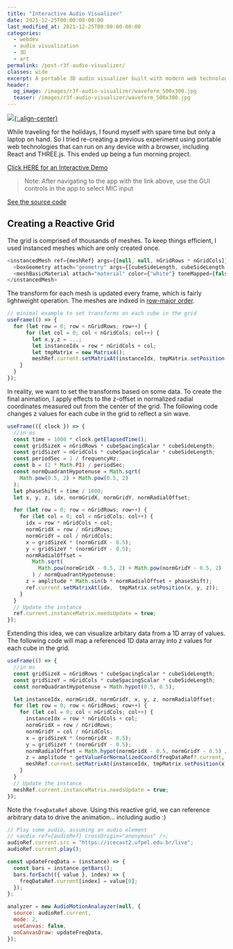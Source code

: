 ```yaml
---
title: "Interactive Audio Visualizer"
date: 2021-12-25T00:00:00-00:00
last_modified_at: 2021-12-25T00:00:00-00:00
categories:
  - webdev
  - audio visualization
  - 3D
  - art
permalink: /post-r3f-audio-visualizer/
classes: wide
excerpt: A portable 3D audio visualizer built with modern web technologies including React & THREE.js 
header:
  og_image: /images/r3f-audio-visualizer/waveform_500x300.jpg
  teaser: /images/r3f-audio-visualizer/waveform_500x300.jpg
---
```


[![](/images/r3f-audio-visualizer/waveform.gif){:.align-center}](https://dcyoung.github.io/r3f-audio-visualizer/)

While traveling for the holidays, I found myself with spare time but only a laptop on hand. So I tried re-creating a previous experiment using portable web technologies that can run on any device with a browser, including React and THREE.js. This ended up being a fun morning project.

[Click HERE for an Interactive Demo](https://dcyoung.github.io/r3f-audio-visualizer/)

> Note: After navigating to the app with the link above, use the GUI controls in the app to select MIC input

[See the source code](https://github.com/dcyoung/r3f-audio-visualizer)

## Creating a Reactive Grid

The grid is comprised of thousands of meshes. To keep things efficient, I used instanced meshes which are only created once.

```js
<instancedMesh ref={meshRef} args={[null, null, nGridRows * nGridCols]}>
  <boxGeometry attach="geometry" args={[cubeSideLength, cubeSideLength, cubeSideLength, 1]} />
  <meshBasicMaterial attach="material" color={"white"} toneMapped={false} />
</instancedMesh>
```

The transform for each mesh is updated every frame, which is fairly lightweight operation. The meshes are indxed in [row-major order](https://en.wikipedia.org/wiki/Row-_and_column-major_order).

```js
// minimal example to set transforms on each cube in the grid
useFrame(() => {
  for (let row = 0; row < nGridRows; row++) {
      for (let col = 0; col < nGridCols; col++) {
        let x,y,z = ...;
        let instanceIdx = row * nGridCols + col;
        let tmpMatrix = new Matrix4();
        meshRef.current.setMatrixAt(instanceIdx, tmpMatrix.setPosition(x, y, z));
    }
  }
});
```

In reality, we want to set the transforms based on some data. To create the final animation, I apply effects to the z-offset in normalized radial coordinates measured out from the center of the grid. The following code changes z values for each cube in the grid to reflect a sin wave.

```js
useFrame(({ clock }) => {
  //in ms
  const time = 1000 * clock.getElapsedTime();
  const gridSizeX = nGridRows * cubeSpacingScalar * cubeSideLength;
  const gridSizeY = nGridCols * cubeSpacingScalar * cubeSideLength;
  const periodSec = 1 / frequencyHz;
  const b = (2 * Math.PI) / periodSec;
  const normQuadrantHypotenuse = Math.sqrt(
    Math.pow(0.5, 2) + Math.pow(0.5, 2)
  );
  let phaseShift = time / 1000;
  let x, y, z, idx, normGridX, normGridY, normRadialOffset;

  for (let row = 0; row < nGridRows; row++) {
    for (let col = 0; col < nGridCols; col++) {
      idx = row * nGridCols + col;
      normGridX = row / nGridRows;
      normGridY = col / nGridCols;
      x = gridSizeX * (normGridX - 0.5);
      y = gridSizeY * (normGridY - 0.5);
      normRadialOffset =
        Math.sqrt(
          Math.pow(normGridX - 0.5, 2) + Math.pow(normGridY - 0.5, 2)
        ) / normQuadrantHypotenuse;
      z = amplitude * Math.sin(b * normRadialOffset + phaseShift);
      ref.current.setMatrixAt(idx,  tmpMatrix.setPosition(x, y, z));
    }
  }
  // Update the instance
  ref.current.instanceMatrix.needsUpdate = true;
});
```

Extending this idea, we can visualize arbitary data from a 1D array of values. The following code will map a referenced 1D data array into z values for each cube in the grid.

```js
useFrame(() => {
  //in ms
  const gridSizeX = nGridRows * cubeSpacingScalar * cubeSideLength;
  const gridSizeY = nGridCols * cubeSpacingScalar * cubeSideLength;
  const normQuadrantHypotenuse = Math.hypot(0.5, 0.5);

  let instanceIdx, normGridX, normGridY, x, y, z, normRadialOffset;
  for (let row = 0; row < nGridRows; row++) {
    for (let col = 0; col < nGridCols; col++) {
      instanceIdx = row * nGridCols + col;
      normGridX = row / nGridRows;
      normGridY = col / nGridCols;
      x = gridSizeX * (normGridX - 0.5);
      y = gridSizeY * (normGridY - 0.5);
      normRadialOffset = Math.hypot(normGridX - 0.5, normGridY - 0.5) / normQuadrantHypotenuse;
      z = amplitude * getValueForNormalizedCoord(freqDataRef?.current, normRadialOffset);
      meshRef.current.setMatrixAt(instanceIdx, tmpMatrix.setPosition(x, y, z));
    }
  }
  // Update the instance
  meshRef.current.instanceMatrix.needsUpdate = true;
});
```

Note the `freqDataRef` above. Using this reactive grid, we can reference arbitrary data to drive the animation... including audio :)

```js
// Play some audio, assuming an audio element
// <audio ref={audioRef} crossOrigin="anonymous" />;
audioRef.current.src = "https://icecast2.ufpel.edu.br/live";
audioRef.current.play();

const updateFreqData = (instance) => {
  const bars = instance.getBars();
  bars.forEach(({ value }, index) => {
    freqDataRef.current[index] = value[0];
  });
};

analyzer = new AudioMotionAnalayzer(null, {
  source: audioRef.current,
  mode: 2,
  useCanvas: false,
  onCanvasDraw: updateFreqData,
});
```